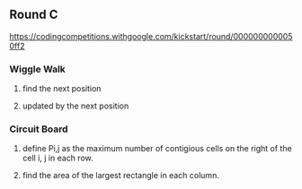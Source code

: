 ## Round C
https://codingcompetitions.withgoogle.com/kickstart/round/0000000000050ff2

### Wiggle Walk
1. find the next position

2. updated by the next position

### Circuit Board
1. define Pi,j as the maximum number of contigious cells on the right of the cell i, j in each row.
   
2. find the area of the largest rectangle in each column.
